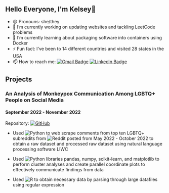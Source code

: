 ## Hello Everyone, I'm Kelsey👋

- 😄 Pronouns: she/they
- 🔭 I’m currently working on updating websites and tackling LeetCode problems
- 🌱 I’m currently learning about packaging software into containers using Docker 
- ⚡ Fun fact: I've been to 14 different countries and visited 28 states in the USA
- 📫 How to reach me:
[![Gmail Badge](https://img.shields.io/badge/-Gmail-d14836?style=flat-square&logo=Gmail&logoColor=white&link=kelseyann77@gmail.com)](mailto:kelseyann77@gmail.com)
[![Linkedin Badge](https://img.shields.io/badge/-LinkedIn-blue?style=flat-square&logo=Linkedin&logoColor=white&link=https://www.linkedin.com/in/kelsey-corro/)](https://www.linkedin.com/in/kelsey-corro/)

## Projects

### An Analysis of Monkeypox Communication Among LGBTQ+ People on Social Media
#### September 2022 - November 2022
Repository: [![GitHub](https://img.shields.io/badge/github-%23121011.svg?style=for-the-badge&logo=github&logoColor=white&link=https://github.com/CJCascalheira/monkeypox-reddit)](https://github.com/CJCascalheira/monkeypox-reddit)

- Used ![Python](https://img.shields.io/badge/python-3670A0?style=for-the-badge&logo=python&logoColor=ffdd54) to web scrape comments from top ten LGBTQ+ subreddits from ![Reddit](https://img.shields.io/badge/Reddit-%23FF4500.svg?style=for-the-badge&logo=Reddit&logoColor=white) posted from May 2022 - October 
2022 to obtain a raw dataset and processed raw dataset using natural language processing software LIWC
  
- Used ![Python](https://img.shields.io/badge/python-3670A0?style=for-the-badge&logo=python&logoColor=ffdd54) libraries pandas, numpy, scikit-learn, and matplotlib to perform cluster analyses and create parallel coordinate plots to effectively communicate findings from data

- Used ![R](https://img.shields.io/badge/r-%23276DC3.svg?style=for-the-badge&logo=r&logoColor=white) to obtain necessary data by parsing through large datafiles using regular expression 
